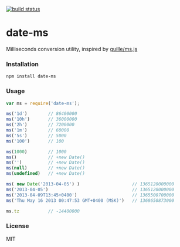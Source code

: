 [![build status](https://secure.travis-ci.org/artjock/date-ms.png)](http://travis-ci.org/artjock/date-ms)

date-ms
=======
Milliseconds conversion utility, inspired by [guille/ms.js](https://github.com/guille/ms.js)

### Installation

```
npm install date-ms
```

### Usage

```js
var ms = require('date-ms');

ms('1d')        // 86400000
ms('10h')       // 36000000
ms('2h')        // 7200000
ms('1m')        // 60000
ms('5s')        // 5000
ms('100')       // 100

ms(1000)        // 1000
ms()            // +new Date()
ms('')          // +new Date()
ms(null)        // +new Date()
ms(undefined)   // +new Date()

ms( new Date('2013-04-05') )                    // 1365120000000
ms('2013-04-05')                                // 1365120000000
ms('2013-04-09T13:45+0400')                     // 1365500700000
ms('Thu May 16 2013 00:47:53 GMT+0400 (MSK)')   // 1368650873000

ms.tz           // -14400000
```

### License

MIT
